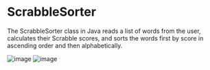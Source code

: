 # ScrabbleSorter
The ScrabbleSorter class in Java reads a list of words from the user, calculates their Scrabble scores, and sorts the words first by score in ascending order and then alphabetically.

![image](https://github.com/ayocloudi/ScrabbleSorter/assets/126922387/8249356b-ca91-40e9-9622-34629459150c)
![image](https://github.com/ayocloudi/ScrabbleSorter/assets/126922387/082926db-b30a-4195-b8ce-5490c4292b7b)

